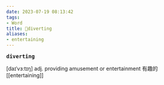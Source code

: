 ```yaml
---
date: 2023-07-19 08:13:42
tags: 
- Word
title: 📖diverting
aliases: 
- entertaining
---
```


<pre><strong>diverting</strong></pre>
[daɪˈvɜ:tɪŋ]
adj. providing amusement or entertainment 有趣的
[[entertaining]]